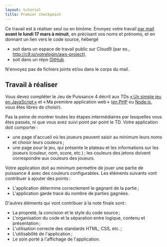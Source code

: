 ```yaml
---
layout: tutorial
title: Premier checkpoint
---
```


Ce travail est à réaliser seul ou en binôme. Envoyez votre travail
[par mail](http://defeo.lu/) **avant le lundi 17 mars à minuit**, en
précisant vos noms et prénoms, et en donnant un lien vers le code
source, hébergé

- soit dans un espace de travail public sur Cloud9 (par ex.,
  <http://c9.io/votrelogin/aws-project>),
- soit dans un répo [GitHub](http://github.com).

N'envoyez pas de fichiers joints et/ou dans le corps du mail.

## Travail à réaliser

Vous devez compléter le Jeu de Puissance 4 décrit aux TDs
[« Un simple jeu en JavaScript »](tutorial2) et « Ma
première application web » ([en PHP](tutorial3-silex) ou
[Node.js](tutorial3-node), vous êtes libres de choisir).

Pas la peine de montrer toutes les étapes intermédiaires par
lesquelles vous êtes passés, ni que vous avez suivi point par point le
TD. Votre application doit comporter :

- une page d'accueil où les joueurs peuvent saisir au minimum leurs
  noms et choisir leurs couleurs ;
- une page pour le jeu, qui présente le plateau et les informations
  sur les joueurs (couleur, nom, score, etc.) ; les couleurs des
  jetons doivent correspondre aux couleurs des joueurs.

Votre application doit au minimum permettre de jouer une partie de
puissance 4 avec des couleurs configurables. Les éléments suivants
vont contribuer à ajouter des points :

- L'application détermine correctement le gagnant de la partie ;
- L'application garde trace du nombre de parties gagnées.

D'autres éléments qui vont contribuer à la note finale sont :

- La propreté, la concision et le style du code source ;
- L'organisation du code et la séparation entre logique, contenu et
  présentation ;
- L'utilisation correcte des standards HTML, CSS, etc. ;
- L'utilisabilité de l'application ;
- Le soin porté à l'affichage de l'application.

